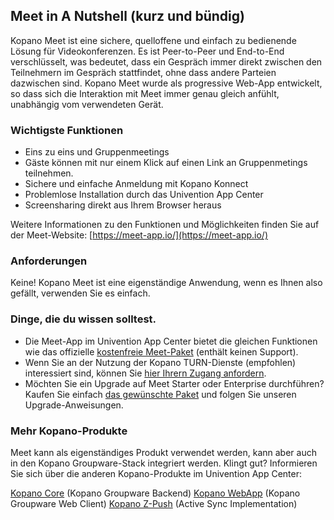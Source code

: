 ## Meet in A Nutshell (kurz und bündig)

Kopano Meet ist eine sichere, quelloffene und einfach zu bedienende Lösung für Videokonferenzen. Es ist Peer-to-Peer und End-to-End verschlüsselt, was bedeutet, dass ein Gespräch immer direkt zwischen den Teilnehmern im Gespräch stattfindet, ohne dass andere Parteien dazwischen sind. Kopano Meet wurde als progressive Web-App entwickelt, so dass sich die Interaktion mit Meet immer genau gleich anfühlt, unabhängig vom verwendeten Gerät.

### Wichtigste Funktionen

* Eins zu eins und Gruppenmeetings
* Gäste können mit nur einem Klick auf einen Link an Gruppenmetings teilnehmen.
* Sichere und einfache Anmeldung mit Kopano Konnect
* Problemlose Installation durch das Univention App Center
* Screensharing direkt aus Ihrem Browser heraus

Weitere Informationen zu den Funktionen und Möglichkeiten finden Sie auf der Meet-Website: [https://meet-app.io/](https://meet-app.io/)

### Anforderungen

Keine! Kopano Meet ist eine eigenständige Anwendung, wenn es Ihnen also gefällt, verwenden Sie es einfach.

### Dinge, die du wissen solltest.

* Die Meet-App im Univention App Center bietet die gleichen Funktionen wie das offizielle [kostenfreie Meet-Paket](https://meet-app.io/#pricing) (enthält keinen Support).
* Wenn Sie an der Nutzung der Kopano TURN-Dienste (empfohlen) interessiert sind, können Sie [hier Ihrern Zugang anfordern](https://meet-app.io/free-unsupported-community-package).
* Möchten Sie ein Upgrade auf Meet Starter oder Enterprise durchführen? Kaufen Sie einfach [das gewünschte Paket](https://meet-app.io/#pricing) und folgen Sie unseren Upgrade-Anweisungen.

### Mehr Kopano-Produkte

Meet kann als eigenständiges Produkt verwendet werden, kann aber auch in den Kopano Groupware-Stack integriert werden. Klingt gut? Informieren Sie sich über die anderen Kopano-Produkte im Univention App Center:

[Kopano Core](https://www.univention.com/products/univention-app-center/app-catalog/kopano-core/) (Kopano Groupware Backend)
[Kopano WebApp](https://www.univention.com/products/univention-app-center/app-catalog/kopano-webapp/) (Kopano Groupware Web Client)
[Kopano Z-Push](https://www.univention.com/products/univention-app-center/app-catalog/z-push-kopano/) (Active Sync Implementation)